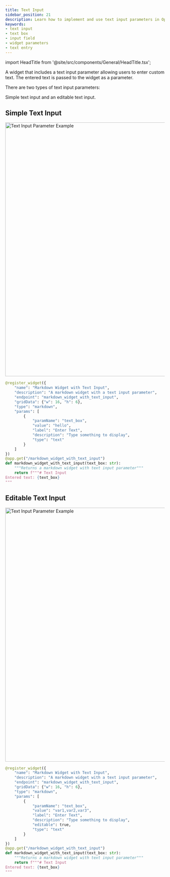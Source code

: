 ```yaml
---
title: Text Input
sidebar_position: 21
description: Learn how to implement and use text input parameters in OpenBB Workspace widgets, including configuration options and example usage
keywords:
- text input
- text box
- input field
- widget parameters
- text entry
---
```


import HeadTitle from '@site/src/components/General/HeadTitle.tsx';

<HeadTitle title="Text Input | OpenBB Workspace Docs" />

A widget that includes a text input parameter allowing users to enter custom text. The entered text is passed to the widget as a parameter.

There are two types of text input parameters:

Simple text input and an editable text input.

## Simple Text Input

<img className="pro-border-gradient" width="800" alt="Text Input Parameter Example" src="https://openbb-cms.directus.app/assets/b126ba58-ff29-4923-b124-1a0314ad4842.png" />

```python
@register_widget({
    "name": "Markdown Widget with Text Input",
    "description": "A markdown widget with a text input parameter",
    "endpoint": "markdown_widget_with_text_input",
    "gridData": {"w": 16, "h": 6},
    "type": "markdown",
    "params": [
        {
            "paramName": "text_box",
            "value": "hello",
            "label": "Enter Text",
            "description": "Type something to display",
            "type": "text"
        }
    ]
})
@app.get("/markdown_widget_with_text_input")
def markdown_widget_with_text_input(text_box: str):
    """Returns a markdown widget with text input parameter"""
    return f"""# Text Input
Entered text: {text_box}
""" 
```


## Editable Text Input

<img className="pro-border-gradient" width="800" alt="Text Input Parameter Example" src="https://openbb-assets.s3.us-east-1.amazonaws.com/docs/pro/text-input-with-dd.png" />


```python
@register_widget({
    "name": "Markdown Widget with Text Input",
    "description": "A markdown widget with a text input parameter",
    "endpoint": "markdown_widget_with_text_input",
    "gridData": {"w": 16, "h": 6},
    "type": "markdown",
    "params": [
        {
            "paramName": "text_box",
            "value": "var1,var2,var3",
            "label": "Enter Text",
            "description": "Type something to display",
            "editable": true,
            "type": "text"
        }
    ]
})
@app.get("/markdown_widget_with_text_input")
def markdown_widget_with_text_input(text_box: str):
    """Returns a markdown widget with text input parameter"""
    return f"""# Text Input
Entered text: {text_box}
""" 
```

